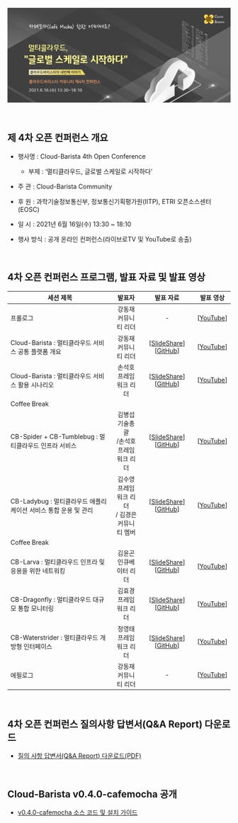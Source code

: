<p align="center">
  <img src="https://raw.githubusercontent.com/cloud-barista/cloud-barista.github.io/master/assets/img/blog/4th-conference/edm_v4_logo_edited_header_only.jpg">
</p>
<br>

## 제 4차 오픈 컨퍼런스 개요

* 행사명 : Cloud-Barista 4th Open Conference<br>
  * 부제 : ‘멀티클라우드, 글로벌 스케일로 시작하다’

* 주  관 : Cloud-Barista Community
 
* 후  원 : 과학기술정보통신부, 정보통신기획평가원(IITP), ETRI 오픈소스센터(EOSC)

* 일  시 : 2021년 6월 16일(수) 13:30 ~ 18:10

* 행사 방식 : 공개 온라인 컨퍼런스(라이브로TV 및 YouTube로 송출)

<br>

## 4차 오픈 컨퍼런스 프로그램, 발표 자료 및 발표 영상

| 세션 제목 | 발표자 | 발표 자료 | 발표 영상 |
| ------------------------------ | :--------------: | :----------------: | :--------------------: |
| 프롤로그 | 강동재<br>커뮤니티 리더 | - | [[YouTube](https://youtu.be/VpeArosKl8E)] |
| Cloud-Barista : 멀티클라우드 서비스 공통 플랫폼 개요 | 강동재<br>커뮤니티 리더 | [[SlideShare](https://www.slideshare.net/cloud-barista/cloudbarista-4-cloudbarista-multicloud-service-common-platform-249482961)] [[GitHub](https://github.com/cloud-barista/docs/blob/master/openseminar/v0.4.0-cafemocha/ppt_files/1-%5BCloud-Barista%5D_Multi-cloud_Service_Common_Platform.pdf)] | [[YouTube](https://youtu.be/poh9b05AGEc)] |
| Cloud-Barista : 멀티클라우드 서비스 활용 시나리오 | 손석호<br>프레임워크 리더 | [[SlideShare](https://www.slideshare.net/cloud-barista/cloudbarista-4-cloudbarista-scenarios-for-using-multicloud-services)] [[GitHub](https://github.com/cloud-barista/docs/blob/master/openseminar/v0.4.0-cafemocha/ppt_files/2-%5BCloud-Barista%5D_Scenarios_for_using_Multi-cloud_Services.pdf)] | [[YouTube](https://youtu.be/D4S5BCDs0fI)] |
| Coffee Break |||
| CB-Spider + CB-Tumblebug : 멀티클라우드 인프라 서비스  | 김병섭<br>기술총괄<br>/손석호<br>프레임워크 리더 | [[SlideShare](https://www.slideshare.net/cloud-barista/cloudbarista-4-cbspider-cbtumblebug-multicloud-infrastructure-services)] [[GitHub](https://github.com/cloud-barista/docs/blob/master/openseminar/v0.4.0-cafemocha/ppt_files/3-%5BCB-Spider%2BCB-Tumblebug%5D_Multi-cloud_Infrastructure_Services.pdf)] | [[YouTube](https://youtu.be/6vEWpH9pYJA)] | 
| CB-Ladybug : 멀티클라우드 애플리케이션 서비스 통합 운용 및 관리 | 김수영<br>프레임워크 리더<br>/ 김경은<br>커뮤니티 멤버 | [[SlideShare](https://www.slideshare.net/cloud-barista/cloudbarista-4-cbladybug-integrated-operation-and-management-of-multicloud-application-services)] [[GitHub](https://github.com/cloud-barista/docs/blob/master/openseminar/v0.4.0-cafemocha/ppt_files/4-%5BCB-Ladybug%5D_Multi-cloud_Application_Services.pdf)] | [[YouTube](https://youtu.be/eNVKwchkkPk)] |
| Coffee Break |||
| CB-Larva : 멀티클라우드 인프라 및 응용을 위한 네트워킹 | 김윤곤<br>인큐베이터 리더 | [[SlideShare](https://www.slideshare.net/cloud-barista/cloudbarista-4-cblarva-networking-for-multicloud-infrastructure-and-applications)] [[GitHub](https://github.com/cloud-barista/docs/blob/master/openseminar/v0.4.0-cafemocha/ppt_files/5-%5BCB-Larva%5D_Networking_for_Multicloud_Infrastructure_and_Applications.pdf)] | [[YouTube](https://youtu.be/fhFTGdflrOk)] |
| CB-Dragonfly : 멀티클라우드 대규모 통합 모니터링 | 김효경<br>프레임워크 리더 | [[SlideShare](https://www.slideshare.net/cloud-barista/cloudbarista-4-cbdragonfly-multicloud-largescale-unified-monitoring)] [[GitHub](https://github.com/cloud-barista/docs/blob/master/openseminar/v0.4.0-cafemocha/ppt_files/6-%5BCB-Dragonfly%5D_Multi-cloud_Large-scale_Unified_Monitoring.pdf)] | [[YouTube](https://youtu.be/fvhcV-CQSCY)] |
| CB-Waterstrider : 멀티클라우드 개방형 인터페이스 | 정영태<br>프레임워크 리더 | [[SlideShare](https://www.slideshare.net/cloud-barista/cloudbarista-4-cbwaterstrider-cloudbarista-open-interfaces)] [[GitHub](https://github.com/cloud-barista/docs/blob/master/openseminar/v0.4.0-cafemocha/ppt_files/7-%5BCB-Waterstrider%5D_Multi-cloud_Open_Interfaces.pdf)] | [[YouTube](https://youtu.be/mWl9JTvsZe0)] |
| 에필로그 | 강동재<br>커뮤니티 리더 | - | [[YouTube](https://youtu.be/gIEsqneNqoo)] |

<br>

## 4차 오픈 컨퍼런스 질의사항 답변서(Q&A Report) 다운로드

* [질의 사항 답변서(Q&A Report) 다운로드(PDF)](https://github.com/cloud-barista/docs/blob/master/openseminar/v0.4.0-cafemocha/Cloud-Barista_4th_Open_Conference_QnA_Report.pdf "github.com/cloud-barista/docs/blob/master/openseminar/v0.4.0-cafemocha/Cloud-Barista_4th_Open_Conference_QnA_Report.pdf")

<br>

## Cloud-Barista v0.4.0-cafemocha 공개

* [v0.4.0-cafemocha 소스 코드 및 설치 가이드](https://github.com/cloud-barista/cloud-barista/tree/v0.4.0 "github.com/cloud-barista/cloud-barista/tree/v0.4.0")